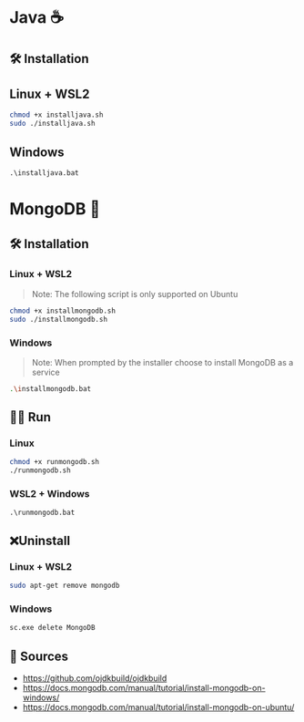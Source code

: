 # Java ☕

## 🛠 Installation

## Linux + WSL2

```bash
chmod +x installjava.sh
sudo ./installjava.sh
```

## Windows

```
.\installjava.bat
```



# MongoDB 🍃

## 🛠 Installation

### Linux + WSL2

> Note: The following script is only supported on Ubuntu

```bash
chmod +x installmongodb.sh
sudo ./installmongodb.sh
```

### Windows

> Note: When prompted by the installer choose to install MongoDB as a service

```bash
.\installmongodb.bat
```

## 🏃‍♂️ Run

### Linux

```bash
chmod +x runmongodb.sh
./runmongodb.sh
```

### WSL2 + Windows

```
.\runmongodb.bat
```

## ❌Uninstall

### Linux + WSL2

```bash
sudo apt-get remove mongodb
```

### Windows

```bash
sc.exe delete MongoDB
```



## 📕 Sources

* https://github.com/ojdkbuild/ojdkbuild
* https://docs.mongodb.com/manual/tutorial/install-mongodb-on-windows/
* https://docs.mongodb.com/manual/tutorial/install-mongodb-on-ubuntu/